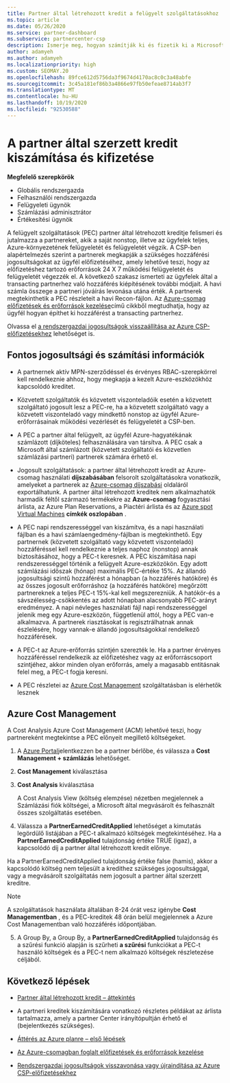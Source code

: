 ```yaml
---
title: Partner által létrehozott kredit a felügyelt szolgáltatásokhoz
ms.topic: article
ms.date: 05/26/2020
ms.service: partner-dashboard
ms.subservice: partnercenter-csp
description: Ismerje meg, hogyan számítják ki és fizetik ki a Microsoft partner által létrehozott kreditet (PEC) a felügyelt szolgáltatásokhoz, és hogy miként biztosítható a jogosultsága.
author: adamyeh
ms.author: adamyeh
ms.localizationpriority: high
ms.custom: SEOMAY.20
ms.openlocfilehash: 89fce612d5756da3f9674d4170ac8c0c3a48abfe
ms.sourcegitcommit: 3c45a181ef86b3a4866e97fb50efeae8714ab3f7
ms.translationtype: MT
ms.contentlocale: hu-HU
ms.lasthandoff: 10/19/2020
ms.locfileid: "92530588"
---
```

# <a name="how-the-partner-earned-credit-is-calculated-and-paid"></a>A partner által szerzett kredit kiszámítása és kifizetése

**Megfelelő szerepkörök**

- Globális rendszergazda
- Felhasználói rendszergazda
- Felügyeleti ügynök
- Számlázási adminisztrátor
- Értékesítési ügynök

A felügyelt szolgáltatások (PEC) partner által létrehozott kreditje felismeri és jutalmazza a partnereket, akik a saját nonstop, illetve az ügyfelek teljes, Azure-környezetének felügyeletét és felügyeletét végzik. A CSP-ben alapértelmezés szerint a partnerek megkapják a szükséges hozzáférési jogosultságokat az ügyfél előfizetéséhez, amely lehetővé teszi, hogy az előfizetéshez tartozó erőforrások 24 X 7 működési felügyeletét és felügyeletét végezzék el. A következő szakasz ismerteti az ügyfelek által a transacting partnerhez való hozzáférés kiépítésének további módjait. A havi számla összege a partneri jóváírás levonása utána érték. A partnerek megtekinthetik a PEC részleteit a havi Recon-fájlon. Az [Azure-csomag előfizetések és erőforrások kezelése](azure-plan-manage.md)című cikkből megtudhatja, hogy az ügyfél hogyan építhet ki hozzáférést a transacting partnerhez.

Olvassa el [a rendszergazdai jogosultságok visszaállítása az Azure CSP-előfizetésekhez](revoke-reinstate-csp.md) lehetőséget is.

## <a name="important-eligibility-and-calculation-information"></a>Fontos jogosultsági és számítási információk

- A partnernek aktív MPN-szerződéssel és érvényes RBAC-szerepkörrel kell rendelkeznie ahhoz, hogy megkapja a kezelt Azure-eszközökhöz kapcsolódó kreditet. 

- Közvetett szolgáltatók és közvetett viszonteladóik esetén a közvetett szolgáltató jogosult lesz a PEC-re, ha a közvetett szolgáltató vagy a közvetett viszonteladó vagy mindkettő nonstop az ügyfél Azure-erőforrásainak működési vezérlését és felügyeletét a CSP-ben.

- A PEC a partner által felügyelt, az ügyfél Azure-hagyatékának számlázott (díjköteles) felhasználására van társítva. A PEC csak a Microsoft által számlázott (közvetett szolgáltatói és közvetlen számlázási partneri) partnerek számára érhető el. 

- Jogosult szolgáltatások: a partner által létrehozott kredit az Azure-csomag használati **díjszabásában** felsorolt szolgáltatásokra vonatkozik, amelyeket a partnerek az [Azure-csomag díjszabási](https://partner.microsoft.com/commerce/sales) oldaláról exportálhatunk. A partner által létrehozott kreditek nem alkalmazhatók harmadik féltől származó termékekre az **Azure-csomag** fogyasztási árlista, az Azure Plan Reservations, a Piactéri árlista és az [Azure spot Virtual Machines](https://partner.microsoft.com/resources/collection/azure-spot-in-csp#/) **címkék oszlopában** .

- A PEC napi rendszerességgel van kiszámítva, és a napi használati fájlban és a havi számlaengedmény-fájlban is megtekinthető. Egy partnernek (közvetett szolgáltató vagy közvetett viszonteladó) hozzáféréssel kell rendelkeznie a teljes naphoz (nonstop) annak biztosításához, hogy a PEC-t keresnek. A PEC kiszámítása napi rendszerességgel történik a felügyelt Azure-eszközökön. Egy adott számlázási időszak (hónap) maximális PEC-értéke 15%. Az állandó jogosultsági szintű hozzáférést a hónapban (a hozzáférés hatóköre) és az összes jogosult erőforráshoz (a hozzáférés hatóköre) megőrzött partnereknek a teljes PEC-t 15%-kal kell megszerezniük. A hatókör-és a sávszélesség-csökkentés az adott hónapban alacsonyabb PEC-arányt eredményez. A napi névleges használati fájl napi rendszerességgel jelenik meg egy Azure-eszközön, függetlenül attól, hogy a PEC van-e alkalmazva. A partnerek riasztásokat is regisztrálhatnak annak észlelésére, hogy vannak-e állandó jogosultságokkal rendelkező hozzáférések.

- A PEC-t az Azure-erőforrás szintjén szerezték le. Ha a partner érvényes hozzáféréssel rendelkezik az előfizetéshez vagy az erőforráscsoport szintjéhez, akkor minden olyan erőforrás, amely a magasabb entitásnak felel meg, a PEC-t fogja keresni.  

- A PEC részletei az [Azure Cost Management](/azure/cost-management-billing/costs/get-started-partners) szolgáltatásban is elérhetők lesznek

## <a name="azure-cost-management"></a>Azure Cost Management

A Cost Analysis Azure Cost Management (ACM) lehetővé teszi, hogy partnereként megtekintse a PEC előnyeit megillető költségeket.  

1. A [Azure Portal](https://portal.azure.com)jelentkezzen be a partner bérlőbe, és válassza a **Cost Management + számlázás** lehetőséget.

2. **Cost Management** kiválasztása

3. **Cost Analysis** kiválasztása

   A Cost Analysis View (költség elemzése) nézetben megjelennek a Számlázási fiók költségei, a Microsoft által megvásárolt és felhasznált összes szolgáltatás esetében.

4. Válassza a **PartnerEarnedCreditApplied** lehetőséget a kimutatás legördülő listájában a PEC-t alkalmazó költségek megtekintéséhez. Ha a **PartnerEarnedCreditApplied** tulajdonság értéke TRUE (igaz), a kapcsolódó díj a partner által létrehozott kredit előnye. 

Ha a PartnerEarnedCreditApplied tulajdonság értéke false (hamis), akkor a kapcsolódó költség nem teljesült a kredithez szükséges jogosultsággal, vagy a megvásárolt szolgáltatás nem jogosult a partner által szerzett kreditre.

>[!NOTE] 
>A szolgáltatások használata általában 8-24 órát vesz igénybe **Cost Managementban** , és a PEC-kreditek 48 órán belül megjelennek a Azure Cost Managementban való hozzáférés időpontjában.

5. A Group By, a Group By, a **PartnerEarnedCreditApplied** tulajdonság és a szűrési funkció alapján is szűrheti **a szűrési** funkciókat a PEC-t használó költségek és a PEC-t nem alkalmazó költségek részletezése céljából.

## <a name="next-steps"></a>Következő lépések

- [Partner által létrehozott kredit – áttekintés](partner-earned-credit.md)

- A partneri kreditek kiszámítására vonatkozó részletes példákat az árlista tartalmazza, amely a partner Center irányítópultján érhető el (bejelentkezés szükséges).

- [Áttérés az Azure planre – első lépések](azure-plan-get-started.md)

- [Az Azure-csomagban foglalt előfizetések és erőforrások kezelése](azure-plan-manage.md)

- [Rendszergazdai jogosultságok visszavonása vagy újraindítása az Azure CSP-előfizetésekhez](revoke-reinstate-csp.md)
